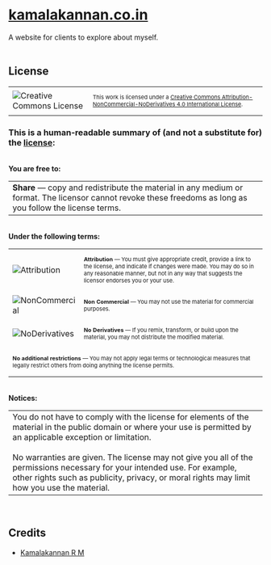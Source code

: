 # [kamalakannan.co.in](http://kamalakannan.co.in)

A website for clients to explore about myself.
<br/><br/>

## License

<table>
<tr>
    <td>
        <img alt="Creative Commons License" style="border-width:0;" src="https://i.creativecommons.org/l/by-nc-nd/4.0/88x31.png"/>
    </td>
    <td>
        <p style="font-size:11px">
			       This work is licensed under a <a rel="license" href="http://creativecommons.org/licenses/by-nc-nd/4.0/">Creative Commons Attribution-NonCommercial-NoDerivatives 4.0 International License</a>.
			  </p>
    </td>
</tr>
</table>

### This is a human-readable summary of (and not a substitute for) the [license](https://creativecommons.org/licenses/by-nc-nd/4.0/legalcode):
<br/>
<b>You are free to:</b>
<table>
	<tr><td>
		<b>Share</b> — copy and redistribute the material in any medium or format. The licensor cannot revoke these freedoms as long as you follow the license terms.
	</td></tr>
</table>
<br/>
<b>Under the following terms:</b>
<table>
<tr>
    <td>
        <img alt="Attribution" style="border-width:0;" src="https://creativecommons.org/images/deed/attribution_icon_blue_x2.png"/>
    </td>
    <td>
        <p style="font-size:11px">
	<b>Attribution</b> — You must give appropriate credit, provide a link to the license, and indicate if changes were made. You may do so in any reasonable manner, but not in any way that suggests the licensor endorses you or your use.
	</p>
    </td>
</tr>
<tr>
    <td>
        <img alt="NonCommercial" style="border-width:0;" src="https://creativecommons.org/images/deed/nc_blue_x2.png"/>
    </td>
    <td>
        <p style="font-size:11px">
	<b>Non Commercial</b> — You may not use the material for commercial purposes.
	</p>
    </td>
</tr>
<tr>
    <td>
        <img alt="NoDerivatives" style="border-width:0;" src="https://creativecommons.org/images/deed/nd_blue_x2.png"/>
    </td>
    <td>
        <p style="font-size:11px">
	<b>No Derivatives</b> — If you remix, transform, or build upon the material, you may not distribute the modified material.
	</p>
    </td>
</tr>
<tr>
    <td colspan="2">
        <p style="font-size:11px">
	<b>No additional restrictions</b> — You may not apply legal terms or technological measures that legally restrict others from doing anything the license permits.
	</p>
    </td>
</tr>
</table>
<br/>
<b>Notices:</b>
<table>
	<tr><td>
You do not have to comply with the license for elements of the material in the public domain or where your use is permitted by an applicable exception or limitation.
<br/><br/>
No warranties are given. The license may not give you all of the permissions necessary for your intended use. For example, other rights such as publicity, privacy, or moral rights may limit how you use the material.
	</td></tr>
</table>
<br/>

## Credits
- [Kamalakannan R M](mailto:kamalakannan.r.m@outlook.com)
